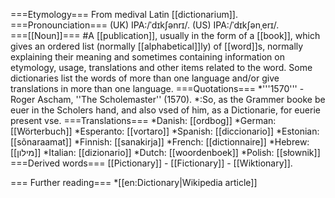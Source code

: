 ===Etymology===
From medival Latin [[dictionarium]]. 
===Pronounciation===
(UK) IPA:/ˈdɪkʃənrɪ/. 
(US) IPA:/ˈdɪkʃənˌerɪ/.  
===[[Noun]]===
#A [[publication]], usually in the form of a [[book]], which gives an ordered list (normally [[alphabetical]]ly) of [[word]]s, normally explaining their meaning and sometimes containing information on etymology, usage, translations and other items related to the word. Some dictionaries list the words of more than one language and/or give translations in more than one language.
===Quotations===
*'''1570''' - Roger Ascham, ''The Scholemaster'' (1570).
*:So, as the Grammer booke be euer in the Scholers hand, and also vsed of him, as a Dictionarie, for euerie present vse.
===Translations===
*Danish: [[ordbog]]
*German: [[Wörterbuch]]
*Esperanto: [[vortaro]]
*Spanish: [[diccionario]]
*Estonian: [[sõnaraamat]]
*Finnish: [[sanakirja]]
*French: [[dictionnaire]]
*Hebrew: [[מילון]]
*Italian: [[dizionario]]
*Dutch: [[woordenboek]]
*Polish: [[słownik]]
===Derived words===
[[Pictionary]] - [[Fictionary]] - [[Wiktionary]]. 

=== Further reading===
*[[en:Dictionary|Wikipedia article]]